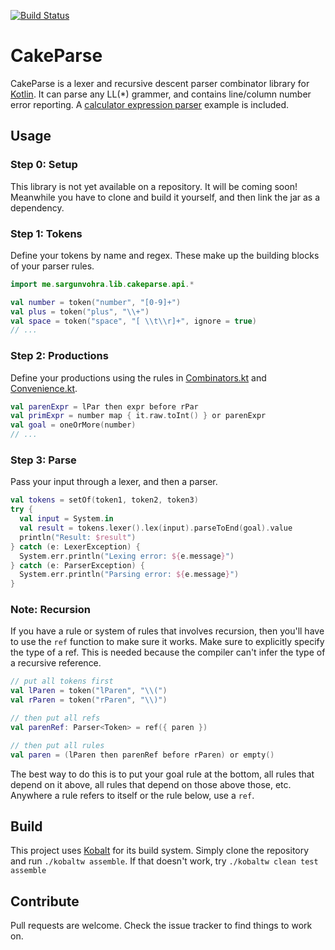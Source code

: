 [![Build Status](https://travis-ci.org/sargunster/CakeParse.svg?branch=master)](https://travis-ci.org/sargunster/CakeParse)

# CakeParse

CakeParse is a lexer and recursive descent parser combinator library for [Kotlin](https://kotlinlang.org/). It can parse any LL(*) grammer, and contains line/column number error reporting. A [calculator expression parser](./src/test/kotlin/me/sargunvohra/lib/cakeparse/example/Calculator.kt) example is included.

## Usage

### Step 0: Setup

This library is not yet available on a repository. It will be coming soon! Meanwhile you have to clone and build it yourself, and then link the jar as a dependency.

### Step 1: Tokens

Define your tokens by name and regex. These make up the building blocks of your parser rules.

``` kotlin
import me.sargunvohra.lib.cakeparse.api.*

val number = token("number", "[0-9]+")
val plus = token("plus", "\\+")
val space = token("space", "[ \\t\\r]+", ignore = true)
// ...
```

### Step 2: Productions

Define your productions using the rules in [Combinators.kt](./src/main/kotlin/me/sargunvohra/lib/cakeparse/api/Combinators.kt) and [Convenience.kt](src/main/kotlin/me/sargunvohra/lib/cakeparse/api/Convenience.kt).

``` kotlin
val parenExpr = lPar then expr before rPar
val primExpr = number map { it.raw.toInt() } or parenExpr
val goal = oneOrMore(number)
// ...
```

### Step 3: Parse

Pass your input through a lexer, and then a parser.

``` kotlin
val tokens = setOf(token1, token2, token3)
try {
  val input = System.in
  val result = tokens.lexer().lex(input).parseToEnd(goal).value
  println("Result: $result")
} catch (e: LexerException) {
  System.err.println("Lexing error: ${e.message}")
} catch (e: ParserException) {
  System.err.println("Parsing error: ${e.message}")
}
```

### Note: Recursion

If you have a rule or system of rules that involves recursion, then you'll have to use the `ref` function to make sure it works. Make sure to explicitly specify the type of a ref. This is needed because the compiler can't infer the type of a recursive reference.

``` kotlin
// put all tokens first
val lParen = token("lParen", "\\(")
val rParen = token("rParen", "\\)")

// then put all refs
val parenRef: Parser<Token> = ref({ paren })

// then put all rules
val paren = (lParen then parenRef before rParen) or empty()
```

The best way to do this is to put your goal rule at the bottom, all rules that depend on it above, all rules that depend on those above those, etc. Anywhere a rule refers to itself or the rule below, use a `ref`.

## Build

This project uses [Kobalt](http://beust.com/kobalt/home/index.html) for its build system. Simply clone the repository and run `./kobaltw assemble`. If that doesn't work, try `./kobaltw clean test assemble`

## Contribute

Pull requests are welcome. Check the issue tracker to find things to work on.